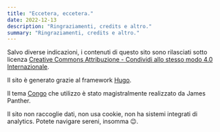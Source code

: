 ```yaml
---
title: "Eccetera, eccetera."
date: 2022-12-13
description: "Ringraziamenti, credits e altro."
summary: "Ringraziamenti, credits e altro."
---
```

Salvo diverse indicazioni, i contenuti di questo sito sono rilasciati sotto licenza [Creative Commons Attribuzione - Condividi allo stesso modo 4.0 Internazionale](http://creativecommons.org/licenses/by-sa/4.0/).

Il sito è generato grazie al framework [Hugo](https://gohugo.io/).

Il tema [Congo](https://jpanther.github.io/congo/) che utilizzo è stato magistralmente realizzato da James Panther.

Il sito non raccoglie dati, non usa cookie, non ha sistemi integrati di analytics. Potete navigare sereni, insomma 😉.